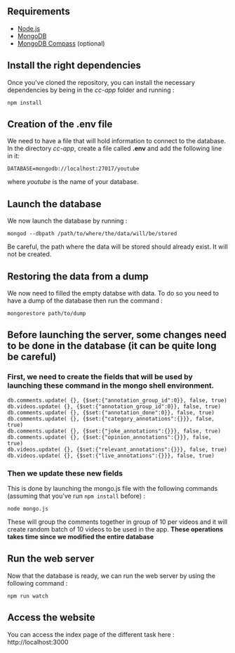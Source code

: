 ## Requirements

* [Node.js](http://nodejs.org/)
* [MongoDB](https://www.mongodb.com/)
* [MongoDB Compass](https://www.mongodb.com/products/compass) (optional)

## Install the right dependencies
Once you've cloned the repository, you can install the necessary dependencies by being in the *cc-app* folder and running :  
```shell
npm install
```

## Creation of the .env file
We need to have a file that will hold information to connect to the database. In the directory *cc-app*, create a file called **.env** and add the following line in it:  
```
DATABASE=mongodb://localhost:27017/youtube
```

where *youtube* is the name of your database.

## Launch the database
We now launch the database by running :

```shell
mongod --dbpath /path/to/where/the/data/will/be/stored
```

Be careful, the path where the data will be stored should already exist. It will not be created.

## Restoring the data from a dump
We now need to filled the empty databse with data. To do so you need to have a dump of the database then run the command :
```shell
mongorestore path/to/dump
```


## Before launching the server, some changes need to be done in the database (it can be quite long be careful)
### First, we need to create the fields that will be used by launching these command in the mongo shell environment.

```shell
db.comments.update( {}, {$set:{"annotation_group_id":0}}, false, true)  
db.videos.update( {}, {$set:{"annotation_group_id":0}}, false, true)  
db.comments.update( {}, {$set:{"annotation_done":0}}, false, true)  
db.comments.update( {}, {$set:{"category_annotations":{}}}, false, true)  
db.comments.update( {}, {$set:{"joke_annotations":{}}}, false, true)  
db.comments.update( {}, {$set:{"opinion_annotations":{}}}, false, true)  
db.videos.update( {}, {$set:{"relevant_annotations":{}}}, false, true)  
db.videos.update( {}, {$set:{"live_annotations":{}}}, false, true)  
```

### Then we update these new fields
This is done by launching the mongo.js file with the following commands (assuming that you've run `npm install` before) :  

```shell
node mongo.js
```

These will group the comments together in group of 10 per videos and it will create random batch of 10 videos to be used in the app. **These operations takes time since we modified the entire database**

## Run the web server
Now that the database is ready, we can run the web server by using the following command :  

```shell
npm run watch
```

## Access the website
You can access the index page of the different task here : http://localhost:3000

